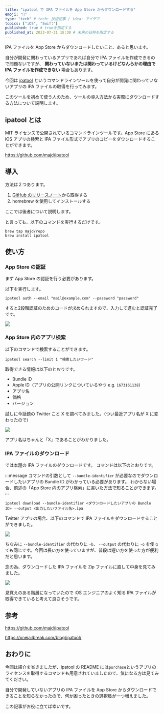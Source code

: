 ```yaml
---
title: "ipatool で IPA ファイルを App Store からダウンロードする"
emoji: "🔧"
type: "tech" # tech: 技術記事 / idea: アイデア
topics: ["iOS", "Swift"]
published: true # trueを指定する
published_at: 2023-07-31 18:30 # 未来の日時を指定する
---
```


IPA ファイルを App Store からダウンロードしたいこと、あると思います。

自分が開発に関わっているアプリであれば自分で IPA ファイルを作成できるので問題ないですが、 **関わっていないまたは関わっているけどなんらかの理由で IPA ファイルを作成できない** 場合もあります。

今回は [ipatool](https://github.com/majd/ipatool) というコマンドラインツールを使って自分が開発に関わっていないアプリの IPA ファイルの取得を行ってみます。

このツールを初めて使う人のため、ツールの導入方法から実際にダウンロードする方法について説明します。

## ipatool とは

MIT ライセンスで公開されているコマンドラインツールです。App Store にある iOS アプリの検索と IPA ファイル形式でアプリのコピーをダウンロードすることができます。

https://github.com/majd/ipatool

## 導入

方法は２つあります。

1. [GitHub のリリースノート](https://github.com/majd/ipatool/releases)から取得する
2. homebrew を使用してインストールする

ここでは後者について説明します。

と言っても、以下のコマンドを実行するだけです。

```shell
brew tap majd/repo
brew install ipatool
```

## 使い方

### App Store の認証

まず App Store の認証を行う必要があります。

以下を実行します。

```shell
ipatool auth --email "mail@example.com" --password "password"
```

すると2段階認証のためのコードが求められますので、入力して進むと認証完了です。

![](https://storage.googleapis.com/zenn-user-upload/248644cfe569-20230731.png)

### App Store 内のアプリ検索

以下のコマンドで検索することができます。

```shell
ipatool search --limit 1 "検索したいワード"
```

取得できる情報は以下のとおりです。

- Bundle ID
- Apple ID（アプリの公開リンクについているやつ e.g. `1673161138`）
- アプリ名
- 価格
- バージョン

試しに今話題の Twitter こと X を調べてみました。（つい最近アプリ名が X に変わったので）

![](https://storage.googleapis.com/zenn-user-upload/09793b7de911-20230731.png)

アプリ名はちゃんと「X」であることがわかりました。

### IPA ファイルのダウンロード

では本題の IPA ファイルのダウンロードです。
コマンドは以下のとおりです。

:::message
コマンドの引数として `--bundle-identifier` が必要なのでダウンロードしたいアプリの Bundle ID がわかっている必要があります。
わからない場合、前述の「App Store 内のアプリ検索」に書いた方法で知ることができます。
:::

```shell
ipatool download --bundle-identifier <ダウンロードしたいアプリの Bundle ID> --output <出力したいファイル名>.ipa
```

Twitter アプリの場合、以下のコマンドで IPA ファイルをダウンロードすることができました。

![](https://storage.googleapis.com/zenn-user-upload/f83615493c17-20230731.png)

ちなみに `--bundle-identifier` の代わりに `-b`、
`--output` の代わりに `-o` を使っても同じです。今回は長い方を使っていますが、普段は短い方を使った方が便利だと思います。

念の為、ダウンロードした IPA ファイルを Zip ファイルに直して中身を見てみました。

![](https://storage.googleapis.com/zenn-user-upload/aab3a2f1471b-20230731.png)

見覚えのある階層になっていたので iOS エンジニアのよく知る IPA ファイルが取得できていると考えて良さそうです。

## 参考

https://github.com/majd/ipatool

https://onejailbreak.com/blog/ipatool/

## おわりに

今回は紹介を省きましたが、ipatool の README には`purchase`というアプリのライセンスを取得するコマンドも用意されていましたので、気になる方は見てみてください。

自分で開発していないアプリの IPA ファイルを App Store からダウンロードできることを知らなかったので、何か困ったときの選択肢が一つ増えました。

この記事がお役に立てば幸いです。